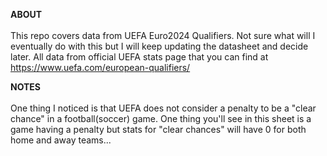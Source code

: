 <strong>ABOUT</strong><br>
<br>
This repo covers data from UEFA Euro2024 Qualifiers. Not sure what will I eventually do with this but I will keep updating the datasheet and decide later. All data from official UEFA stats page that you can find at https://www.uefa.com/european-qualifiers/

<strong>NOTES</strong><br>
<br>
One thing I noticed is that UEFA does not consider a penalty to be a "clear chance" in a football(soccer) game. One thing you'll see in this sheet is a game having a penalty but stats for "clear chances" will have 0 for both home and away teams...

